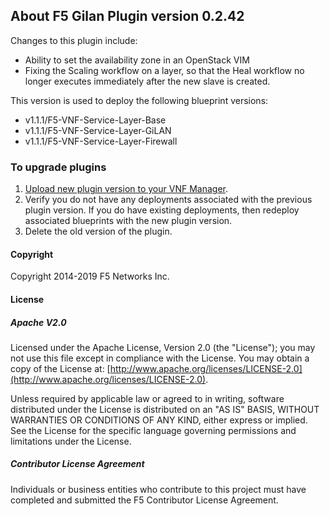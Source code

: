 ## About F5 Gilan Plugin version 0.2.42
Changes to this plugin include:

- Ability to set the availability zone in an OpenStack VIM 
- Fixing the Scaling workflow on a layer, so that the Heal workflow no longer executes immediately after the new slave is created.

This version is used to deploy the following blueprint versions:

- v1.1.1/F5-VNF-Service-Layer-Base
- v1.1.1/F5-VNF-Service-Layer-GiLAN
- v1.1.1/F5-VNF-Service-Layer-Firewall

### To upgrade plugins

1. [Upload new plugin version to your VNF Manager](https://github.com/F5Networks/f5-nfv-solutions/tree/master/supported/plugins#manually-upload-plugins-to-vnf-manager). 
2. Verify you do not have any deployments associated with the previous plugin version. If you do have existing deployments, 
then redeploy associated blueprints with the new plugin version.
3. Delete the old version of the plugin.

#### Copyright
Copyright 2014-2019 F5 Networks Inc.

#### License

##### Apache V2.0 
Licensed under the Apache License, Version 2.0 (the "License"); you may not use this file except in compliance with the License. You may obtain a copy of the License at: [http://www.apache.org/licenses/LICENSE-2.0](http://www.apache.org/licenses/LICENSE-2.0).

Unless required by applicable law or agreed to in writing, software distributed under the License is distributed on an "AS IS" BASIS, WITHOUT WARRANTIES OR CONDITIONS OF ANY KIND, either express or implied. See the License for the specific language governing permissions and limitations under the License.

##### Contributor License Agreement
Individuals or business entities who contribute to this project must have completed and submitted the F5 Contributor License Agreement.

